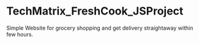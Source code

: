 # TechMatrix_FreshCook_JSProject
Simple Website for grocery shopping and get delivery straightaway within few hours. 
